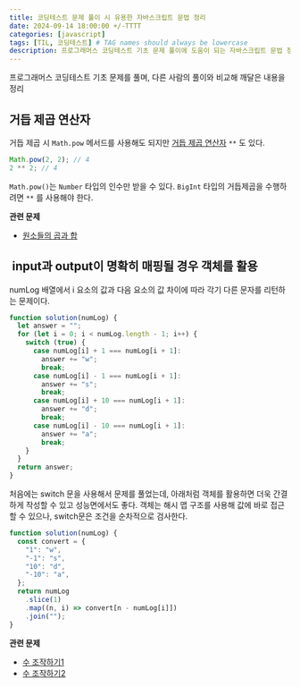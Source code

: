 ```yaml
---
title: 코딩테스트 문제 풀이 시 유용한 자바스크립트 문법 정리
date: 2024-09-14 18:00:00 +/-TTTT
categories: [javascript]
tags: [TIL, 코딩테스트] # TAG names should always be lowercase
description: 프로그래머스 코딩테스트 기초 문제 풀이에 도움이 되는 자바스크립트 문법 정리
---
```


프로그래머스 코딩테스트 기초 문제를 풀며, 다른 사람의 풀이와 비교해 깨달은 내용을 정리

## 거듭 제곱 연산자

거듭 제곱 시 `Math.pow` 메서드를 사용해도 되지만 [거듭 제곱 연산자](https://developer.mozilla.org/ko/docs/Web/JavaScript/Reference/Operators/Exponentiation) `**` 도 있다.

```js
Math.pow(2, 2); // 4
2 ** 2; // 4
```

`Math.pow()`는 `Number` 타입의 인수만 받을 수 있다. `BigInt` 타입의 거듭제곱을 수행하려면 `**` 를 사용해야 한다.

**관련 문제**

- [원소들의 곱과 합](https://school.programmers.co.kr/learn/courses/30/lessons/181929)

##  input과 output이 명확히 매핑될 경우 객체를 활용

numLog 배열에서 i 요소의 값과 다음 요소의 값 차이에 따라 각기 다른 문자를 리턴하는 문제이다.

```js
function solution(numLog) {
  let answer = "";
  for (let i = 0; i < numLog.length - 1; i++) {
    switch (true) {
      case numLog[i] + 1 === numLog[i + 1]:
        answer += "w";
        break;
      case numLog[i] - 1 === numLog[i + 1]:
        answer += "s";
        break;
      case numLog[i] + 10 === numLog[i + 1]:
        answer += "d";
        break;
      case numLog[i] - 10 === numLog[i + 1]:
        answer += "a";
        break;
    }
  }
  return answer;
}
```

처음에는 switch 문을 사용해서 문제를 풀었는데, 아래처럼 객체를 활용하면 더욱 간결하게 작성할 수 있고 성능면에서도 좋다.
객체는 해시 맵 구조를 사용해 값에 바로 접근할 수 있으나, switch문은 조건을 순차적으로 검사한다.

```js
function solution(numLog) {
  const convert = {
    "1": "w",
    "-1": "s",
    "10": "d",
    "-10": "a",
  };
  return numLog
    .slice(1)
    .map((n, i) => convert[n - numLog[i]])
    .join("");
}
```

**관련 문제**

- [수 조작하기1](https://school.programmers.co.kr/learn/courses/30/lessons/181926)
- [수 조작하기2](https://school.programmers.co.kr/learn/courses/30/lessons/181925)

<!-- TODO: ## 구조 분해 활용
### 변수 값 서로 변경하기

쿼리 값 구조분해

sort 활용
 -->
